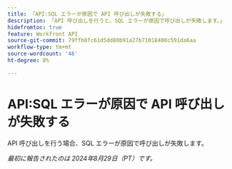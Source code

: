 ```yaml
---
title: 「API:SQL エラーが原因で API 呼び出しが失敗する」
description: 「API 呼び出しを行うと、SQL エラーが原因で呼び出しが失敗します。」
hidefromtoc: true
feature: Workfront API
source-git-commit: 79ffb8fc61d5dd80b91a27b71018400c591da6aa
workflow-type: tm+mt
source-wordcount: '46'
ht-degree: 8%

---
```


# API:SQL エラーが原因で API 呼び出しが失敗する

API 呼び出しを行う場合、SQL エラーが原因で呼び出しが失敗します。

_最初に報告されたのは 2024年8月29日（PT）です。_
